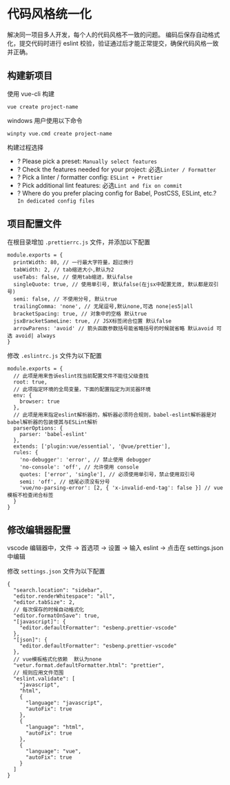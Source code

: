 # 代码风格统一化

解决同一项目多人开发，每个人的代码风格不一致的问题。
编码后保存自动格式化，提交代码时进行 eslint 校验，验证通过后才能正常提交，确保代码风格一致并正确。

## 构建新项目

使用 vue-cli 构建

```
vue create project-name
```

windows 用户使用以下命令

```
winpty vue.cmd create project-name
```

构建过程选择

- ? Please pick a preset: `Manually select features`
- ? Check the features needed for your project: 必选`Linter / Formatter`
- ? Pick a linter / formatter config: `ESLint + Prettier`
- ? Pick additional lint features: 必选`Lint and fix on commit`
- ? Where do you prefer placing config for Babel, PostCSS, ESLint, etc.? `In dedicated config files`

## 项目配置文件

在根目录增加 `.prettierrc.js` 文件，并添加以下配置

```
module.exports = {
  printWidth: 80, // 一行最大字符量，超过换行
  tabWidth: 2, // tab缩进大小,默认为2
  useTabs: false, // 使用tab缩进，默认false
  singleQuote: true, // 使用单引号, 默认false(在jsx中配置无效, 默认都是双引号)
  semi: false, // 不使用分号, 默认true
  trailingComma: 'none', // 无尾逗号,默认none,可选 none|es5|all
  bracketSpacing: true, // 对象中的空格 默认true
  jsxBracketSameLine: true, // JSX标签闭合位置 默认false
  arrowParens: 'avoid' // 箭头函数参数括号能省略括号的时候就省略 默认avoid 可选 avoid| always
}
```

修改 `.eslintrc.js` 文件为以下配置

```
module.exports = {
  // 此项是用来告诉eslint找当前配置文件不能往父级查找
  root: true,
  // 此项指定环境的全局变量，下面的配置指定为浏览器环境
  env: {
    browser: true
  },
  // 此项是用来指定eslint解析器的，解析器必须符合规则，babel-eslint解析器是对babel解析器的包装使其与ESLint解析
  parserOptions: {
    parser: 'babel-eslint'
  },
  extends: ['plugin:vue/essential', '@vue/prettier'],
  rules: {
    'no-debugger': 'error', // 禁止使用 debugger
    'no-console': 'off', // 允许使用 console
    quotes: ['error', 'single'], // 必须使用单引号，禁止使用双引号
    semi: 'off', // 结尾必须没有分号
    'vue/no-parsing-error': [2, { 'x-invalid-end-tag': false }] // vue模板不检查闭合标签
  }
}
```

## 修改编辑器配置

vscode 编辑器中，文件 -> 首选项 -> 设置 -> 输入 eslint -> 点击在 settings.json 中编辑

修改 `settings.json` 文件为以下配置

```
{
  "search.location": "sidebar",
  "editor.renderWhitespace": "all",
  "editor.tabSize": 2,
  // 每次保存的时候自动格式化
  "editor.formatOnSave": true,
  "[javascript]": {
    "editor.defaultFormatter": "esbenp.prettier-vscode"
  },
  "[json]": {
    "editor.defaultFormatter": "esbenp.prettier-vscode"
  },
  // vue模板格式化依赖  默认为none
  "vetur.format.defaultFormatter.html": "prettier",
  // 规则应用文件范围
  "eslint.validate": [
    "javascript",
    "html",
    {
      "language": "javascript",
      "autoFix": true
    },
    {
      "language": "html",
      "autoFix": true
    },
    {
      "language": "vue",
      "autoFix": true
    }
  ]
}
```
